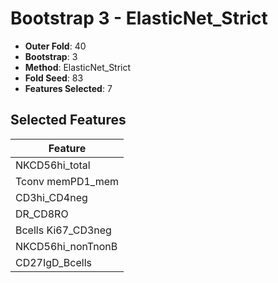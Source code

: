 # Bootstrap 3 - ElasticNet_Strict

- **Outer Fold**: 40
- **Bootstrap**: 3
- **Method**: ElasticNet_Strict
- **Fold Seed**: 83
- **Features Selected**: 7

## Selected Features

| Feature |
|---------|
| NKCD56hi_total |
| Tconv memPD1_mem |
| CD3hi_CD4neg |
| DR_CD8RO |
| Bcells Ki67_CD3neg |
| NKCD56hi_nonTnonB |
| CD27IgD_Bcells |
